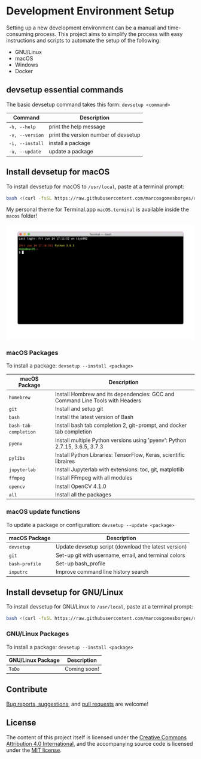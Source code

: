 # Development Environment Setup

Setting up a new development environment can be a manual and time-consuming process. This project aims to simplify the process with easy instructions and scripts to automate the setup of the following:

* GNU/Linux
* macOS
* Windows
* Docker

## devsetup essential commands

The basic devsetup command takes this form: `devsetup <command>`

| Command           | Description                                       |
| ---               | ---                                               |
| `-h, --help`      | print the help message                            |
| `-v, --version`   | print the version number of devsetup              |
| `-i, --install`   | install a package                                 |
| `-u, --update`    | update a package                                  |

## Install devsetup for macOS

To install devsetup for macOS to `/usr/local`, paste at a terminal prompt:

```bash
bash <(curl -fsSL https://raw.githubusercontent.com/marcosgomesborges/dev-setup/master/install_macos)
```

My personal theme for Terminal.app `macOS.terminal` is available inside the `macos` folder!

![macOS terminal](./macos/macos_terminal.gif?raw=true)

### macOS Packages

To install a package: `devsetup --install <package>`

| macOS Package         | Description                                                                   |
| ---                   | ---                                                                           |
| `homebrew`            | Install Hombrew and its dependencies: GCC and Command Line Tools with Headers |
| `git`                 | Install and setup git                                                         |
| `bash`                | Install the latest version of Bash                                            |
| `bash-tab-completion` | Install bash tab completion 2, git-prompt, and docker tab completion          |
| `pyenv`               | Install multiple Python versions using 'pyenv': Python 2.7.15, 3.6.5, 3.7.3   |
| `pylibs`              | Install Python Libraries: TensorFlow, Keras, scientific libraires             |
| `jupyterlab`          | Install Jupyterlab with extensions: toc, git, matplotlib                      |
| `ffmpeg`              | Install FFmpeg with all modules                                               |
| `opencv`              | Install OpenCV 4.1.0                                                          |
| `all`                 | Install all the packages                                                      |

### macOS update functions

To update a package or configuration: `devsetup --update <package>`

| macOS Package     | Description                                                                   |
| ---               | ---                                                                           |
| `devsetup`        | Update devsetup script (download the latest version)                          |
| `git`             | Set-up git with username, email, and terminal colors                          |
| `bash-profile`    | Set-up bash_profile                                                           |
| `inputrc`         | Improve command line history search                                           |

## Install devsetup for GNU/Linux

To install devsetup for GNU/Linux to `/usr/local`, paste at a terminal prompt:

```bash
bash <(curl -fsSL https://raw.githubusercontent.com/marcosgomesborges/dev-setup/master/install_linux)
```

### GNU/Linux Packages

To install a package: `devsetup --install <package>`

| GNU/Linux Package | Description                                                                   |
| ---               | ---                                                                           |
| `ToDo`            | Coming soon!                                                                  |

## Contribute

[Bug reports, suggestions](https://github.com/marcosgomesborges/dev-setup/issues), and [pull requests](https://github.com/marcosgomesborges/dev-setup/pulls) are welcome!

## License

The content of this project itself is licensed under the [Creative Commons Attribution 4.0 International](https://creativecommons.org/licenses/by/4.0), and the accompanying source code is licensed under the [MIT license](LICENSE.md).
